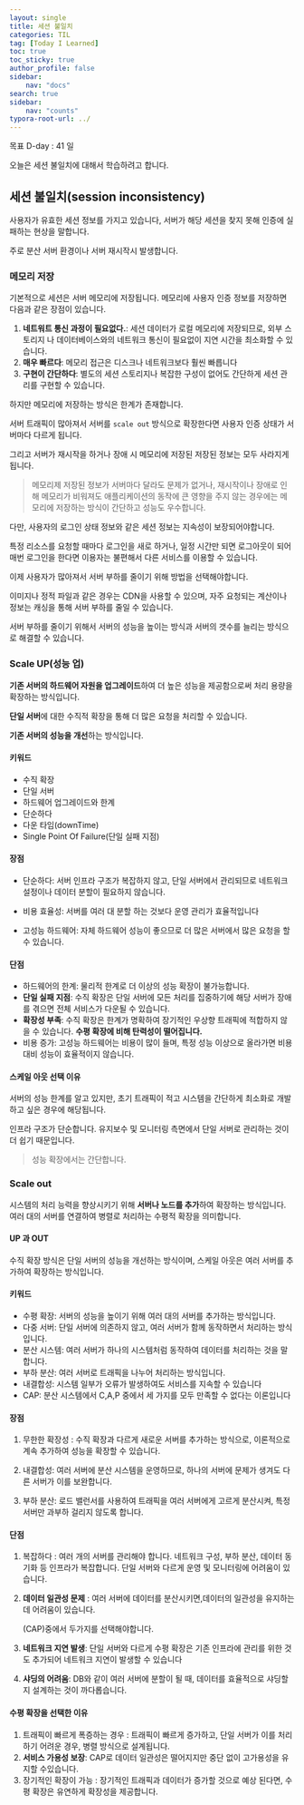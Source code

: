 ```yaml
---
layout: single
title: 세션 불일치
categories: TIL
tag: [Today I Learned]
toc: true
toc_sticky: true
author_profile: false
sidebar:
    nav: "docs"
search: true
sidebar:
    nav: "counts"
typora-root-url: ../
---
```

목표 D-day : 41 일

오늘은 세션 불일치에 대해서 학습하려고 합니다.

## 세션 불일치(session inconsistency)

사용자가 유효한 세션 정보를 가지고 있습니다, 서버가 해당 세션을 찾지 못해 인증에 실패하는 현상을 말합니다.

주로 분산 서버 환경이나 서버 재시작시 발생합니다.



### 메모리 저장

기본적으로 세션은 서버 메모리에 저장됩니다. 메모리에 사용자 인증 정보를 저장하면 다음과 같은 장점이 있습니다.

1. **네트워트 통신 과정이 필요없다.**: 세션 데이터가 로컬 메모리에 저장되므로, 외부 스토리지  나 데이터베이스와의 네트워크 통신이 필요없이 지연 시간을 최소화할 수 있습니다.
2. **매우 빠르다**: 메모리 접근은 디스크나 네트워크보다 훨씬 빠릅니다
3. **구현이 간단하다**: 별도의 세션 스토리지나 복잡한  구성이 없어도 간단하게 세션 관리를 구현할 수 있습니다.

하지만 메모리에 저장하는 방식은 한계가 존재합니다.

서버 트래픽이 많아져서 서버를 `scale out` 방식으로 확장한다면 사용자 인증 상태가 서버마다 다르게 됩니다.

그리고 서버가 재시작을 하거나 장애 시 메모리에 저장된 저장된 정보는 모두 사라지게 됩니다.



> 메모리제 저장된 정보가 서버마다 달라도 문제가 없거나, 재시작이나 장애로 인해 메모리가 비워져도 애플리케이션의 동작에 큰 영향을 주지 않는 경우에는 메모리에 저장하는 방식이 간단하고 성능도 우수합니다.



다만, 사용자의 로그인 상태 정보와 같은 세션 정보는 지속성이 보장되어야합니다.

특정 리소스를 요청할 때마다 로그인을 새로 하거나, 일정 시간만 되면 로그아웃이 되어 매번 로그인을 한다면 이용자는 불편해서 다른 서비스를 이용할 수 있습니다.



이제 사용자가 많아져서 서버 부하를 줄이기 위해 방법을 선택해야합니다.

이미지나 정적 파일과 같은 경우는 CDN을 사용할 수 있으며, 자주 요청되는 계산이나 정보는 캐싱을 통해 서버 부하를 줄일 수 있습니다.

서버 부하를 줄이기 위해서 서버의 성능을 높이는 방식과 서버의 갯수를 늘리는 방식으로 해결할 수 있습니다.



### Scale UP(성능 업)

**기존 서버의 하드웨어 자원을 업그레이드**하여 더 높은 성능을 제공함으로써 처리 용량을 확장하는 방식입니다.

**단일 서버**에 대한 수직적 확장을 통해 더 많은 요청을 처리할 수 있습니다.

**기존 서버의 성능을 개선**하는 방식입니다.



#### 키워드

+ 수직 확장
+ 단일 서버
+ 하드웨어 업그레이드와 한계
+ 단순하다
+ 다운 타임(downTime)
+ Single Point Of Failure(단일 실패 지점)



#### 장점

+ 단순하다: 서버 인프라 구조가 복잡하지 않고, 단일 서버에서 관리되므로 네트워크 설정이나 데이터 분할이 필요하지 않습니다.

+ 비용 효율성: 서버를 여러 대 분할 하는 것보다 운영 관리가 효율적입니다
+ 고성능 하드웨어: 자체 하드웨어 성능이 좋으므로 더 많은 서버에서 많은 요청을 할 수 있습니다.



#### 단점

+ 하드웨어의 한계: 물리적 한계로 더 이상의 성능 확장이 불가능합니다.
+ **단일 실패 지점**: 수직 확장은 단일 서버에 모든 처리를 집중하기에 해당 서버가 장애를 겪으면 전체 서비스가 다운될 수 있습니다.
+ **확장성 부족**: 수직 확장은 한계가 명확하여 장기적인 우상향 트래픽에 적합하지 않을 수 있습니다.
  **수평 확장에 비해 탄력성이 떨어집니다.**
+ 비용 증가: 고성능 하드웨어는 비용이 많이 들며, 특정 성능 이상으로 올라가면 비용 대비 성능이 효율적이지 않습니다.



#### 스케일 아웃 선택 이유

서버의 성능 한계를 알고 있지만, 초기 트래픽이 적고 시스템을 간단하게 최소화로 개발하고 싶은 경우에 해당됩니다.

인프라 구조가 단순합니다. 유지보수 및 모니터링 측면에서 단일 서버로 관리하는 것이 더 쉽기 때문입니다.

> 성능 확장에서는 간단합니다.



### Scale out

시스템의 처리 능력을 향상시키기 위해 **서버나 노드를 추가**하여 확장하는 방식입니다. 여러 대의 서버를 연결하여 병렬로 처리하는 수평적 확장을 의미합니다. 

#### UP 과 OUT

 수직 확장 방식은 단일 서버의 성능을 개선하는 방식이며, 스케일 아웃은 여러 서버를 추가하여 확장하는 방식입니다.

#### 키워드

+ 수평 확장: 서버의 성능을 높이기 위해 여러 대의 서버를 추가하는 방식입니다.
+ 다중 서버: 단일 서버에 의존하지 않고, 여러 서버가 함께 동작하면서 처리하는 방식입니다.
+ 분산 시스템: 여러 서버가 하나의 시스템처럼 동작하여 데이터를 처리하는 것을 말합니다.
+ 부하 분산: 여러 서버로 트래픽을 나누어 처리하는 방식입니다. 
+ 내결합성: 시스템 일부가 오류가 발생하여도 서비스를 지속할 수 있습니다
+ CAP: 분산 시스템에서 C,A,P 중에서 세 가지를 모두 만족할 수 없다는 이론입니다



#### 장점

1. 무한한 확장성 : 수직 확장과 다르게 새로운 서버를 추가하는 방식으로, 이론적으로 계속 추가하여 성능을 확장할 수 있습니다.
2. 내결합성: 여러 서버에 분산 시스템을 운영하므로, 하나의 서버에 문제가 생겨도 다른 서버가 이를 보완합니다.

3. 부하 분산: 로드 밸런서를 사용하여 트래픽을 여러 서버에게 고르게 분산시켜, 특정 서버만 과부하 걸리지 않도록 합니다.



#### 단점

1. 복잡하다 : 여러 개의 서버를 관리해야 합니다. 네트워크 구성, 부하 분산, 데이터 동기화 등 인프라가 복잡합니다. 단일 서버와 다르게 운영 및 모니터링에 어려움이 있습니다.

2. **데이터 일관성 문제** : 여러 서버에 데이터를 분산시키면,데이터의 일관성을 유지하는 데 어려움이 있습니다.

   (CAP)중에서 두가지를 선택해야합니다.

3. **네트워크 지연 발생**: 단일 서버와 다르게 수평 확장은 기존 인프라에 관리를 위한 것도 추가되어 네트워크 지연이 발생할 수 있습니다

4. **샤딩의 어려움**: DB와 같이 여러 서버에 분할이 될 때, 데이터를 효율적으로 샤딩할지 설계하는 것이 까다롭습니다.



#### 수평 확장을 선택한 이유

1. 트래픽이 빠르게 폭증하는 경우 : 트래픽이 빠르게 증가하고, 단일 서버가 이를 처리하기 어려운 경우, 병렬 방식으로 설계됩니다.
2. **서비스 가용성 보장**: CAP로 데이터 일관성은 떨어지지만 중단 없이 고가용성을 유지할 수있습니다.
3. 장기적인 확장이 가능 : 장기적인 트래픽과 데이터가 증가할 것으로 예상 된다면, 수평 확장은 유연하게 확장성을 제공합니다.



